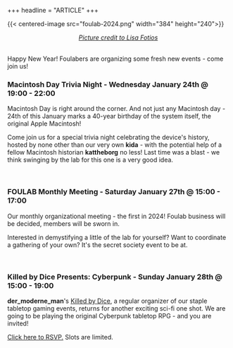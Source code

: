 +++
headline = "ARTICLE"
+++

{{< centered-image src="foulab-2024.png" width="384" height="240">}}

<center> <a href="https://www.pexels.com/@fotios-photos/"><i>Picture credit to Lisa Fotios</i></a></center>

<br/>

Happy New Year! Foulabers are organizing some fresh new events - come join us!

### Macintosh Day Trivia Night - Wednesday January 24th @ 19:00 - 22:00

Macintosh Day is right around the corner. And not just any Macintosh day - 24th of this January marks a 40-year birthday of the system itself, the original Apple Macintosh!

Come join us for a special trivia night celebrating the device's history, hosted by none other than our very own **kida** - with the potential help of a fellow Macintosh historian **kattheborg** no less! Last time was a blast - we think swinging by the lab for this one is a very good idea.

<br/>

### FOULAB Monthly Meeting - Saturday January 27th @ 15:00 - 17:00

Our monthly organizational meeting - the first in 2024! Foulab business will be decided, members will be sworn in.

Interested in demystifying a little of the lab for yourself? Want to coordinate a gathering of your own? It's the secret society event to be at.

<br/>

### Killed by Dice Presents: Cyberpunk - Sunday January 28th @ 15:00 - 19:00

**der_moderne_man**'s [Killed by Dice](https://killedbydice.com), a regular organizer of our staple tabletop gaming events, returns for another exciting sci-fi one shot. We are going to be playing the original Cyberpunk tabletop RPG - and you are invited!

[Click here to RSVP.](https://www.eventbrite.com/e/killed-by-diodes-cyberpunk-2013-rpg-tickets-789833070977) Slots are limited.

